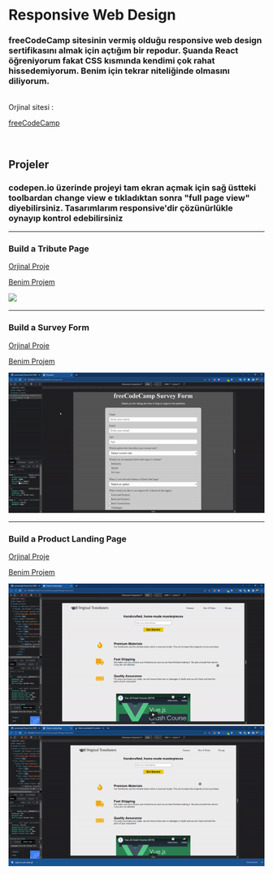 # Responsive Web Design

### freeCodeCamp sitesinin vermiş olduğu responsive web design sertifikasını almak için açtığım bir repodur. Şuanda React öğreniyorum fakat CSS kısmında kendimi çok rahat hissedemiyorum. Benim için tekrar niteliğinde olmasını diliyorum.

<br>
Orjinal sitesi :

[freeCodeCamp](https://www.freecodecamp.org/learn/responsive-web-design/#responsive-web-design-projects)

<br>

## Projeler

### codepen.io üzerinde projeyi tam ekran açmak için sağ üstteki toolbardan change view e tıkladıktan sonra "full page view" diyebilirsiniz. Tasarımlarım responsive'dir çözünürlükle oynayıp kontrol edebilirsiniz

<hr/>

### Build a Tribute Page

[Orjinal Proje ](https://codepen.io/freeCodeCamp/full/zNqgVx)

[Benim Projem](https://codepen.io/yunusemregurlu/full/jOZWLLj)

![](<./Tribute%20Page/assets/tribute-page(1).gif>)

<hr/>

### Build a Survey Form

[Orjinal Proje ](https://codepen.io/freeCodeCamp/full/VPaoNP)

[Benim Projem](https://codepen.io/yunusemregurlu/pen/yLveGad)

![](<./Survey%20Form/assets/survey-form(1).gif>)

<hr/>

### Build a Product Landing Page

[Orjinal Proje ](https://codepen.io/freeCodeCamp/full/RKRbwL)

[Benim Projem](https://codepen.io/yunusemregurlu/pen/bGLEJZy)

![](<./Product%20Landing%20Page/assets/product(1).gif>)
![](<./Product%20Landing%20Page/assets/product(2).gif>)
